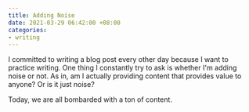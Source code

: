 ```yaml
---
title: Adding Noise
date: 2021-03-29 06:42:00 +08:00
categories:
- writing
---
```


I committed to writing a blog post every other day because I want to practice writing. One thing I constantly try to ask is whether I'm adding noise or not. As in, am I actually providing content that provides value to anyone? Or is it just noise?

Today, we are all bombarded with a ton of content.